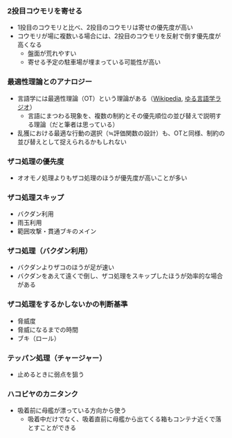 ### 2投目コウモリを寄せる

- 1投目のコウモリと比べ、2投目のコウモリは寄せの優先度が高い
- コウモリが場に複数いる場合には、2投目のコウモリを反射で倒す優先度が高くなる
  - 盤面が荒れやすい
  - 寄せる予定の駐車場が埋まっている可能性が高い

### 最適性理論とのアナロジー

- 言語学には最適性理論（OT）という理論がある（[Wikipedia](https://ja.wikipedia.org/wiki/%E6%9C%80%E9%81%A9%E6%80%A7%E7%90%86%E8%AB%96), [ゆる言語学ラジオ](https://youtu.be/EsyYaoSHXvQ?si=jpxKRK6kqld42qJh)）
  - 言語にまつわる現象を、複数の制約とその優先順位の並び替えで説明する理論（だと筆者は思っている）
- 乱獲における最適な行動の選択（≒評価関数の設計）も、OTと同様、制約の並び替えとして捉えられるかもしれない

### ザコ処理の優先度

- オオモノ処理よりもザコ処理のほうが優先度が高いことが多い

### ザコ処理スキップ

- バクダン利用
- 雨玉利用
- 範囲攻撃・貫通ブキのメイン

### ザコ処理（バクダン利用）

- バクダンよりザコのほうが足が速い
- バクダンをあえて遠くで倒し、ザコ処理をスキップしたほうが効率的な場合がある

### ザコ処理をするかしないかの判断基準

- 脅威度
- 脅威になるまでの時間
- ブキ（ロール）

### テッパン処理（チャージャー）

- 止めるときに弱点を狙う

### ハコビヤのカニタンク

- 吸着前に母艦が漂っている方向から使う
  - 吸着中だけでなく、吸着直前に母艦から出てくる箱もコンテナ近くで落とすことができる
